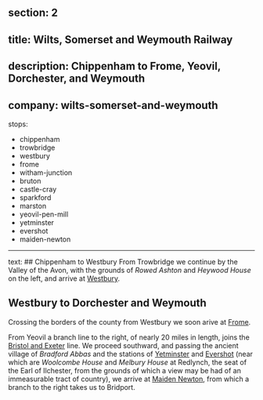 section: 2
----
title: Wilts, Somerset and Weymouth Railway
----
description: Chippenham to Frome, Yeovil, Dorchester, and Weymouth
----
company: wilts-somerset-and-weymouth
----
stops:
- chippenham
- trowbridge
- westbury
- frome
- witham-junction
- bruton
- castle-cray
- sparkford
- marston
- yeovil-pen-mill
- yetminster
- evershot
- maiden-newton
----
text: ## Chippenham to Westbury
From Trowbridge we continue by the Valley of the Avon, with the grounds of *Rowed Ashton* and *Heywood House* on the left, and arrive at [Westbury](/stations/westbury).

## Westbury to Dorchester and Weymouth
Crossing the borders of the county from Westbury we soon arive at [Frome](/stations/frome).

From Yeovil a branch line to the right, of nearly 20 miles in length, joins the [Bristol and Exeter](/routes/bristol-to-exeter) line. We proceed southward, and passing the ancient village of *Bradford Abbas* and the stations of [Yetminster](/stations/yetminster) and [Evershot](/stations/evershot) (near
which are *Woolcombe House* and *Melbury House* at Redlynch, the seat of the Earl of Ilchester, from the grounds of which a view may be had of an immeasurable tract of country), we arrive at [Maiden Newton](/stations/maiden-newton), from which a branch to the right takes us to Bridport.

